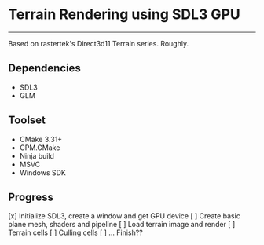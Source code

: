 # Terrain Rendering using SDL3 GPU
---
Based on rastertek's Direct3d11 Terrain series. Roughly.

## Dependencies
- SDL3
- GLM

## Toolset
- CMake 3.31+
- CPM.CMake
- Ninja build
- MSVC
- Windows SDK

## Progress
[x] Initialize SDL3, create a window and get GPU device
[ ] Create basic plane mesh, shaders and pipeline
[ ] Load terrain image and render
[ ] Terrain cells
[ ] Culling cells
[ ] ... Finish??
